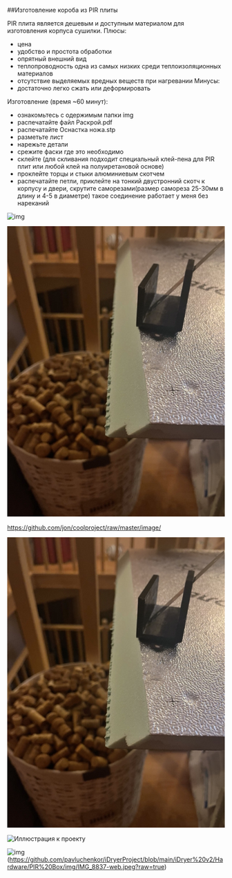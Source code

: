 ##Изготовление короба из PIR плиты

PIR плита является дешевым и доступным материалом для изготовления корпуса сушилки. 
Плюсы:
- цена
- удобство и простота обработки
- опрятный внешний вид
- теплопроводность одна из самых низких среди теплоизоляционных материалов
- отсутствие выделяемых вредных веществ при нагревании
Минусы:
- достаточно легко сжать или деформировать 

Изготовление (время ~60 минут):
- ознакомьтесь с одержимым папки img
- распечатайте файл Раскрой.pdf
- распечатайте Оснастка ножа.stp 
- разметьте лист
- нарежьте детали
- срежите фаски где это необходимо
- склейте (для скливания подходит специальный клей-пена для PIR плит или любой клей на полуиретановой основе)
- проклейте торцы и стыки алюминиевым скотчем
- распечатайте петли, приклейте на тонкий двустронний скотч к корпусу и двери, скрутите саморезами(размер самореза 25-30мм в длину и 4-5 в диаметре) такое соединение работает у меня без нареканий


![img](../master/iDryer%20v2/Hardware/PIR%20Box/img/IMG_8837-web.jpeg)<br>


![img](https://github.com/pavluchenkor/iDryerProject/blob/main/iDryer%20v2/Hardware/PIR%20Box/img/IMG_8837-web.jpeg)<br>

https://github.com/jon/coolproject/raw/master/image/

![img](https://github.com/pavluchenkor/iDryerProject/raw/master/iDryer%20v2/Hardware/PIR%20Box/img/IMG_8837-web.jpeg)<br>


![Иллюстрация к проекту](https://github.com/jon/coolproject/raw/master/image/image.png)

![img](../master/iDryer%20v2/Hardware/PIR%20Box/IMG_8835-web.jpeg)(https://github.com/pavluchenkor/iDryerProject/blob/main/iDryer%20v2/Hardware/PIR%20Box/img/IMG_8837-web.jpeg?raw=true)<br>
